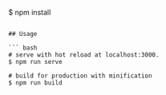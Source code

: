 ﻿
$ npm install
```

## Usage

``` bash
# serve with hot reload at localhost:3000.
$ npm run serve

# build for production with minification
$ npm run build
```